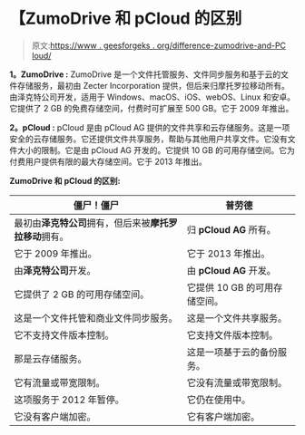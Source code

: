 # 【ZumoDrive 和 pCloud 的区别

> 原文:[https://www . geesforgeks . org/difference-zumodrive-and-PC loud/](https://www.geeksforgeeks.org/difference-between-zumodrive-and-pcloud/)

**1。ZumoDrive :**
ZumoDrive 是一个文件托管服务、文件同步服务和基于云的文件存储服务，最初由 Zecter Incorporation 提供，但后来归摩托罗拉移动所有。由泽克特公司开发，适用于 Windows、macOS、iOS、webOS、Linux 和安卓。它提供了 2 GB 的免费存储空间，付费时可扩展至 500 GB。它于 2009 年推出。

**2。pCloud :**
pCloud 是由 pCloud AG 提供的文件共享和云存储服务。这是一项安全的云存储服务。它还提供文件共享服务，帮助与其他用户共享文件。它没有文件大小的限制。它是由 pCloud AG 开发的。它提供 10 GB 的可用存储空间。它为付费用户提供有限的最大存储空间。它于 2013 年推出。

**ZumoDrive 和 pCloud 的区别:**

<center>

| 僵尸！僵尸 | 普劳德 |
| --- | --- |
| 最初由**泽克特公司**拥有，但后来被**摩托罗拉移动**拥有。 | 归 **pCloud AG** 所有。 |
| 它于 2009 年推出。 | 它于 2013 年推出。 |
| 由**泽克特公司**开发。 | 由 **pCloud AG** 开发。 |
| 它提供了 2 GB 的可用存储空间。 | 它提供 10 GB 的可用存储空间。 |
| 这是一个文件托管和商业文件同步服务。 | 这是一个文件共享服务。 |
| 它不支持文件版本控制。 | 它支持文件版本控制。 |
| 那是云存储服务。 | 这是一项基于云的备份服务。 |
| 它有流量或带宽限制。 | 它没有流量或带宽限制。 |
| 这项服务于 2012 年暂停。 | 它仍在使用中。 |
| 它没有客户端加密。 | 它有客户端加密。 |

</center>